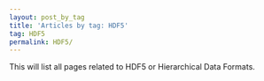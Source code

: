 ```yaml
---
layout: post_by_tag
title: 'Articles by tag: HDF5'
tag: HDF5
permalink: HDF5/
---
```


This will list all pages related to HDF5 or Hierarchical Data Formats.